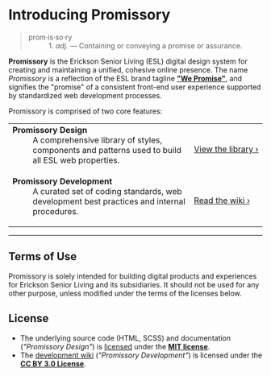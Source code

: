 # Introducing Promissory

><dl>
><dt>prom·is·so·ry</dt>
><dd>1. <em>adj.</em> &mdash; Containing or conveying a promise or assurance.</dd>
></dl>

**Promissory** is the Erickson Senior Living (ESL) digital design system for creating and maintaining a unified, cohesive online presence. The name *Promissory* is a reflection of the ESL brand tagline [**"We Promise"**](https://youtu.be/PQL77tH8evA), and signifies the "promise" of a consistent front-end user experience supported by standardized web development processes.

Promissory is comprised of two core features:

<table>
<tr>
<td>
<dl>
<dt><b>Promissory Design</b></dt>
<dd>A comprehensive library of styles, components and patterns used to build all ESL web properties.</dd>
</dl>
</td>
<td><a href="https://ericksonweb.github.io/promissory/?p=root-home">View&nbsp;the&nbsp;library&nbsp;&rsaquo;</a></td>
</tr>
<tr>
<td>
<dl>
<dt><b>Promissory Development</b></dt>
<dd>A curated set of coding standards, web development best practices and internal procedures.</dd>
</dl>
</td>
<td><a href="https://github.com/ericksonweb/promissory/wiki">Read&nbsp;the&nbsp;wiki&nbsp;&rsaquo;</a></td>
</tr>
</table>

---

## Terms of Use
Promissory is solely intended for building digital products and experiences for Erickson Senior Living and its subsidiaries. It should not be used for any other purpose, unless modified under the terms of the licenses below.

## License
- The underlying source code (HTML, SCSS) and documentation (*"Promissory Design"*) is [licensed](https://github.com/ericksonweb/promissory/blob/main/LICENSE) under the [**MIT license**](https://opensource.org/licenses/MIT).
- The [development wiki](https://github.com/ericksonweb/promissory/wiki) (*"Promissory Development"*) is licensed under the [**CC BY 3.0 License**](https://creativecommons.org/licenses/by/3.0/).
